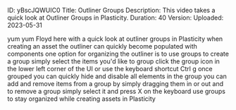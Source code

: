 ID: yBscJQWUIC0
Title: Outliner Groups
Description: This video takes a quick look at Outliner Groups in Plasticity.
Duration: 40
Version: 
Uploaded: 2023-05-31

yum yum Floyd here with a quick look at
outliner groups in Plasticity when
creating an asset the outliner can
quickly become populated with components
one option for organizing the outliner
is to use groups to create a group
simply select the items you'd like to
group click the group icon in the lower
left corner of the UI or use the
keyboard shortcut Ctrl g once grouped
you can quickly hide and disable all
elements in the group you can add and
remove items from a group by simply
dragging them in or out and to remove a
group simply select it and press X on
the keyboard use groups to stay
organized while creating assets in
Plasticity